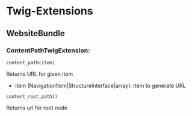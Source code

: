 # Twig-Extensions

## WebsiteBundle

### ContentPathTwigExtension:
`content_path(item)`

Returns URL for given item

* item (NavigationItem|StructureInterface|array): Item to generate URL

`content_root_path()`

Returns url for root node
